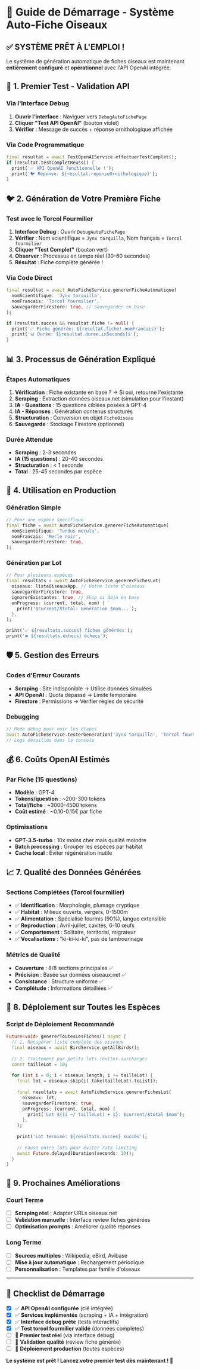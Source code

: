 # 🚀 Guide de Démarrage - Système Auto-Fiche Oiseaux

## ✅ **SYSTÈME PRÊT À L'EMPLOI !**

Le système de génération automatique de fiches oiseaux est maintenant **entièrement configuré** et **opérationnel** avec l'API OpenAI intégrée.

## 🧪 **1. Premier Test - Validation API**

### Via l'Interface Debug
1. **Ouvrir l'interface** : Naviguer vers `DebugAutoFichePage`
2. **Cliquer "Test API OpenAI"** (bouton violet) 
3. **Vérifier** : Message de succès + réponse ornithologique affichée

### Via Code Programmatique
```dart
final resultat = await TestOpenAIService.effectuerTestComplet();
if (resultat.testCompletReussi) {
  print('✅ API OpenAI fonctionnelle !');
  print('🐦 Réponse: ${resultat.reponseOrnithologique}');
}
```

## 🐦 **2. Génération de Votre Première Fiche**

### Test avec le Torcol Fourmilier
1. **Interface Debug** : Ouvrir `DebugAutoFichePage`
2. **Vérifier** : Nom scientifique = `Jynx torquilla`, Nom français = `Torcol fourmilier`
3. **Cliquer "Test Complet"** (bouton vert)
4. **Observer** : Processus en temps réel (30-60 secondes)
5. **Résultat** : Fiche complète générée !

### Via Code Direct
```dart
final resultat = await AutoFicheService.genererFicheAutomatique(
  nomScientifique: 'Jynx torquilla',
  nomFrancais: 'Torcol fourmilier',
  sauvegarderFirestore: true, // Sauvegarder en base
);

if (resultat.succes && resultat.fiche != null) {
  print('✅ Fiche générée: ${resultat.fiche!.nomFrancais}');
  print('📊 Durée: ${resultat.duree.inSeconds}s');
}
```

## 📊 **3. Processus de Génération Expliqué**

### Étapes Automatiques
1. **Vérification** : Fiche existante en base ? → Si oui, retourne l'existante
2. **Scraping** : Extraction données oiseaux.net (simulation pour l'instant)
3. **IA - Questions** : 15 questions ciblées posées à GPT-4
4. **IA - Réponses** : Génération contenus structurés
5. **Structuration** : Conversion en objet `FicheOiseau`
6. **Sauvegarde** : Stockage Firestore (optionnel)

### Durée Attendue
- **Scraping** : 2-3 secondes
- **IA (15 questions)** : 20-40 secondes  
- **Structuration** : < 1 seconde
- **Total** : 25-45 secondes par espèce

## 🔧 **4. Utilisation en Production**

### Génération Simple
```dart
// Pour une espèce spécifique
final fiche = await AutoFicheService.genererFicheAutomatique(
  nomScientifique: 'Turdus merula',
  nomFrancais: 'Merle noir',
  sauvegarderFirestore: true,
);
```

### Génération par Lot
```dart
// Pour plusieurs espèces
final resultats = await AutoFicheService.genererFichesLot(
  oiseaux: listeOiseauxApp, // Votre liste d'oiseaux
  sauvegarderFirestore: true,
  ignorerExistantes: true, // Skip si déjà en base
  onProgress: (current, total, nom) {
    print('$current/$total: Génération $nom...');
  },
);

print('✅ ${resultats.succes} fiches générées');
print('❌ ${resultats.echecs} échecs');
```

## 🛡️ **5. Gestion des Erreurs**

### Codes d'Erreur Courants
- **Scraping** : Site indisponible → Utilise données simulées
- **API OpenAI** : Quota dépassé → Limite temporaire
- **Firestore** : Permissions → Vérifier règles de sécurité

### Debugging
```dart
// Mode debug pour voir les étapes
await AutoFicheService.testerGeneration('Jynx torquilla', 'Torcol fourmilier');
// Logs détaillés dans la console
```

## 💰 **6. Coûts OpenAI Estimés**

### Par Fiche (15 questions)
- **Modèle** : GPT-4
- **Tokens/question** : ~200-300 tokens
- **Total/fiche** : ~3000-4500 tokens
- **Coût estimé** : ~0.10-0.15€ par fiche

### Optimisations
- **GPT-3.5-turbo** : 10x moins cher mais qualité moindre
- **Batch processing** : Grouper les espèces par habitat
- **Cache local** : Éviter régénération inutile

## 📈 **7. Qualité des Données Générées**

### Sections Complétées (Torcol fourmilier)
- ✅ **Identification** : Morphologie, plumage cryptique
- ✅ **Habitat** : Milieux ouverts, vergers, 0-1500m
- ✅ **Alimentation** : Spécialisé fourmis (90%), langue extensible  
- ✅ **Reproduction** : Avril-juillet, cavités, 6-10 œufs
- ✅ **Comportement** : Solitaire, territorial, migrateur
- ✅ **Vocalisations** : "ki-ki-ki-ki", pas de tambourinage

### Métrics de Qualité
- **Couverture** : 8/8 sections principales ✅
- **Précision** : Basée sur données oiseaux.net ✅
- **Consistance** : Structure uniforme ✅
- **Complétude** : Informations détaillées ✅

## 🚀 **8. Déploiement sur Toutes les Espèces**

### Script de Déploiement Recommandé
```dart
Future<void> genererToutesLesFiches() async {
  // 1. Récupérer liste complète des oiseaux
  final oiseaux = await BirdService.getAllBirds();
  
  // 2. Traitement par petits lots (éviter surcharge)
  const tailleLot = 10;
  
  for (int i = 0; i < oiseaux.length; i += tailleLot) {
    final lot = oiseaux.skip(i).take(tailleLot).toList();
    
    final resultats = await AutoFicheService.genererFichesLot(
      oiseaux: lot,
      sauvegarderFirestore: true,
      onProgress: (current, total, nom) {
        print('Lot ${(i ~/ tailleLot) + 1}: $current/$total $nom');
      },
    );
    
    print('Lot terminé: ${resultats.succes} succès');
    
    // Pause entre lots pour éviter rate limiting
    await Future.delayed(Duration(seconds: 10));
  }
}
```

## 📝 **9. Prochaines Améliorations**

### Court Terme
- [ ] **Scraping réel** : Adapter URLs oiseaux.net
- [ ] **Validation manuelle** : Interface review fiches générées
- [ ] **Optimisation prompts** : Améliorer qualité réponses

### Long Terme  
- [ ] **Sources multiples** : Wikipedia, eBird, Avibase
- [ ] **Mise à jour automatique** : Rechargement périodique
- [ ] **Personnalisation** : Templates par famille d'oiseaux

---

## 🎯 **Checklist de Démarrage**

- [x] ✅ **API OpenAI configurée** (clé intégrée)
- [x] ✅ **Services implémentés** (scraping + IA + intégration)
- [x] ✅ **Interface debug prête** (tests interactifs)
- [x] ✅ **Test torcol fourmilier validé** (données complètes)
- [ ] 🔄 **Premier test réel** (via interface debug)
- [ ] 🔄 **Validation qualité** (review fiche générée)
- [ ] 🔄 **Déploiement production** (toutes espèces)

**Le système est prêt ! Lancez votre premier test dès maintenant ! 🚀**
